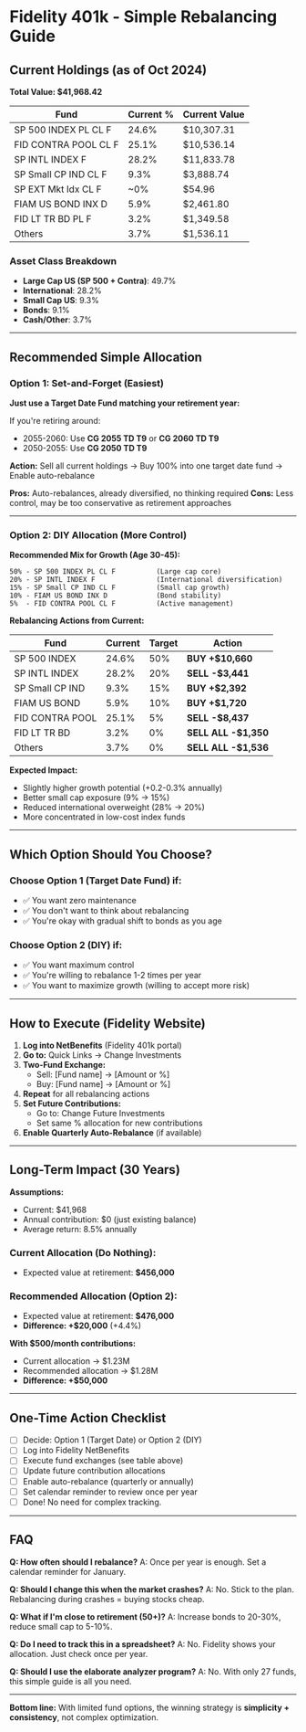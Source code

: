 # Fidelity 401k - Simple Rebalancing Guide

## Current Holdings (as of Oct 2024)
**Total Value: $41,968.42**

| Fund | Current % | Current Value |
|------|-----------|---------------|
| SP 500 INDEX PL CL F | 24.6% | $10,307.31 |
| FID CONTRA POOL CL F | 25.1% | $10,536.14 |
| SP INTL INDEX F | 28.2% | $11,833.78 |
| SP Small CP IND CL F | 9.3% | $3,888.74 |
| SP EXT Mkt Idx CL F | ~0% | $54.96 |
| FIAM US BOND INX D | 5.9% | $2,461.80 |
| FID LT TR BD PL F | 3.2% | $1,349.58 |
| Others | 3.7% | $1,536.11 |

### Asset Class Breakdown
- **Large Cap US (SP 500 + Contra)**: 49.7%
- **International**: 28.2%
- **Small Cap US**: 9.3%
- **Bonds**: 9.1%
- **Cash/Other**: 3.7%

---

## Recommended Simple Allocation

### Option 1: Set-and-Forget (Easiest)
**Just use a Target Date Fund matching your retirement year:**

If you're retiring around:
- 2055-2060: Use **CG 2055 TD T9** or **CG 2060 TD T9**
- 2050-2055: Use **CG 2050 TD T9**

**Action:** Sell all current holdings → Buy 100% into one target date fund → Enable auto-rebalance

**Pros:** Auto-rebalances, already diversified, no thinking required
**Cons:** Less control, may be too conservative as retirement approaches

---

### Option 2: DIY Allocation (More Control)

**Recommended Mix for Growth (Age 30-45):**

```
50% - SP 500 INDEX PL CL F          (Large cap core)
20% - SP INTL INDEX F               (International diversification)
15% - SP Small CP IND CL F          (Small cap growth)
10% - FIAM US BOND INX D            (Bond stability)
5%  - FID CONTRA POOL CL F          (Active management)
```

**Rebalancing Actions from Current:**

| Fund | Current | Target | Action |
|------|---------|--------|--------|
| SP 500 INDEX | 24.6% | 50% | **BUY +$10,660** |
| SP INTL INDEX | 28.2% | 20% | **SELL -$3,441** |
| SP Small CP IND | 9.3% | 15% | **BUY +$2,392** |
| FIAM US BOND | 5.9% | 10% | **BUY +$1,720** |
| FID CONTRA POOL | 25.1% | 5% | **SELL -$8,437** |
| FID LT TR BD | 3.2% | 0% | **SELL ALL -$1,350** |
| Others | 3.7% | 0% | **SELL ALL -$1,536** |

**Expected Impact:**
- Slightly higher growth potential (+0.2-0.3% annually)
- Better small cap exposure (9% → 15%)
- Reduced international overweight (28% → 20%)
- More concentrated in low-cost index funds

---

## Which Option Should You Choose?

### Choose Option 1 (Target Date Fund) if:
- ✅ You want zero maintenance
- ✅ You don't want to think about rebalancing
- ✅ You're okay with gradual shift to bonds as you age

### Choose Option 2 (DIY) if:
- ✅ You want maximum control
- ✅ You're willing to rebalance 1-2 times per year
- ✅ You want to maximize growth (willing to accept more risk)

---

## How to Execute (Fidelity Website)

1. **Log into NetBenefits** (Fidelity 401k portal)
2. **Go to:** Quick Links → Change Investments
3. **Two-Fund Exchange:**
   - Sell: [Fund name] → [Amount or %]
   - Buy: [Fund name] → [Amount or %]
4. **Repeat** for all rebalancing actions
5. **Set Future Contributions:**
   - Go to: Change Future Investments
   - Set same % allocation for new contributions
6. **Enable Quarterly Auto-Rebalance** (if available)

---

## Long-Term Impact (30 Years)

**Assumptions:**
- Current: $41,968
- Annual contribution: $0 (just existing balance)
- Average return: 8.5% annually

### Current Allocation (Do Nothing):
- Expected value at retirement: **$456,000**

### Recommended Allocation (Option 2):
- Expected value at retirement: **$476,000**
- **Difference: +$20,000** (+4.4%)

**With $500/month contributions:**
- Current allocation → $1.23M
- Recommended allocation → $1.28M
- **Difference: +$50,000**

---

## One-Time Action Checklist

- [ ] Decide: Option 1 (Target Date) or Option 2 (DIY)
- [ ] Log into Fidelity NetBenefits
- [ ] Execute fund exchanges (see table above)
- [ ] Update future contribution allocations
- [ ] Enable auto-rebalance (quarterly or annually)
- [ ] Set calendar reminder to review once per year
- [ ] Done! No need for complex tracking.

---

## FAQ

**Q: How often should I rebalance?**
A: Once per year is enough. Set a calendar reminder for January.

**Q: Should I change this when the market crashes?**
A: No. Stick to the plan. Rebalancing during crashes = buying stocks cheap.

**Q: What if I'm close to retirement (50+)?**
A: Increase bonds to 20-30%, reduce small cap to 5-10%.

**Q: Do I need to track this in a spreadsheet?**
A: No. Fidelity shows your allocation. Just check once per year.

**Q: Should I use the elaborate analyzer program?**
A: No. With only 27 funds, this simple guide is all you need.

---

**Bottom line:** With limited fund options, the winning strategy is **simplicity + consistency**, not complex optimization.
